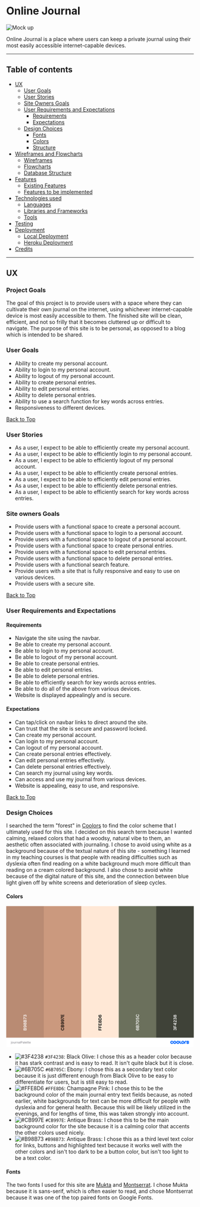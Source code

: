# **Online Journal**

![Mock up](wireframes/mockup.file)

Online Journal is a place where users can keep a private journal using their
most easily accessible internet-capable devices.

--- 

<a></a>

## Table of contents 
* [UX](#ux)
    * [User Goals](#user-goals)
    * [User Stories](#user-stories)
    * [Site Owners Goals](#site-owners-goals)
    * [User Requirements and Expectations](#user-requirements-and-expectations)
        * [Requirements](#requirements)
        * [Expectations](#expectations)
    * [Design Choices](#design-choices)
        * [Fonts](#fonts)
        * [Colors](#colors)
        * [Structure](#structure)
* [Wireframes and Flowcharts](#wireframes-and-flowcharts)
    * [Wireframes](#wireframes)
    * [Flowcharts](#flowcharts)
    * [Database Structure](#database-structure)
* [Features](#features)
    * [Existing Features](#existing-features)
    * [Features to be implemented](#features-to-be-implemented)
* [Technologies used](#technologies-used)
    * [Languages](#languages)
    * [Libraries and Frameworks](#libraries-and-frameworks)
    * [Tools](#tools)
* [Testing](#testing)
* [Deployment](#deployment)
    * [Local Deployment](#local-deployment)
    * [Heroku Deployment](#heroku-deployment)
* [Credits](#credits)

---

<a name="ux"></a>

## **UX**

<a></a>

### **Project Goals**

The goal of this project is to provide users with a space where they can cultivate their own
journal on the internet, using whichever internet-capable device is most easily accessible to them.
The finished site will be clean, efficient, and not so frilly that it becomes cluttered up or
difficult to navigate. The purpose of this site is to be personal, as opposed to a blog which
is intended to be shared.

### **User Goals**

* Ability to create my personal account.
* Ability to login to my personal account.
* Ability to logout of my personal account.
* Ability to create personal entries.
* Ability to edit personal entries.
* Ability to delete personal entries.
* Ability to use a search function for key words across entries.
* Responsiveness to different devices.

[Back to Top](#table-of-contents)

<a></a>

### **User Stories**

* As a user, I expect to be able to efficiently create my personal account.
* As a user, I expect to be able to efficiently login to my personal account.
* As a user, I expect to be able to efficiently logout of my personal account.
* As a user, I expect to be able to efficiently create personal entries.
* As a user, I expect to be able to efficiently edit personal entries.
* As a user, I expect to be able to efficiently delete personal entries.
* As a user, I expect to be able to efficiently search for key words across entries.

<a></a>

### **Site owners Goals**

* Provide users with a functional space to create a personal account.
* Provide users with a functional space to login to a personal account.
* Provide users with a functional space to logout of a personal account.
* Provide users with a functional space to create personal entries.
* Provide users with a functional space to edit personal entries.
* Provide users with a functional space to delete personal entries.
* Provide users with a functional search feature.
* Provide users with a site that is fully responsive and easy to use on various devices.
* Provide users with a secure site.

[Back to Top](#table-of-contents)

<a></a>

### **User Requirements and Expectations**

<a></a>

#### Requirements

* Navigate the site using the navbar.
* Be able to create my personal account.
* Be able to login to my personal account.
* Be able to logout of my personal account.
* Be able to create personal entries.
* Be able to edit personal entries.
* Be able to delete personal entries.
* Be able to efficiently search for key words across entries.
* Be able to do all of the above from various devices.
* Website is displayed appealingly and is secure.

<a></a>

#### Expectations

* Can tap/click on navbar links to direct around the site.
* Can trust that the site is secure and password locked.
* Can create my personal account.
* Can login to my personal account.
* Can logout of my personal account.
* Can create personal entries effectively.
* Can edit personal entries effectively.
* Can delete personal entries effectively.
* Can search my journal using key words.
* Can access and use my journal from various devices.
* Website is appealing, easy to use, and responsive.

[Back to Top](#table-of-contents)

<a></a>

### **Design Choices**

I searched the term "forest" in [Coolors](https://coolors.co/ "Coolors.co") to find the 
color scheme that I ultimately used for this site. I decided on this search term because
I wanted calming, relaxed colors that had a woodsy, natural vibe to them, an aesthetic
often associated with journaling. I chose to avoid using white as a background because
of the textual nature of this site - something I learned in my teaching courses is that
people with reading difficulties such as dyslexia often find reading on a white background
much more difficult than reading on a cream colored background. I also chose to avoid
white because of the digital nature of this site, and the connection between blue light 
given off by white screens and deterioration of sleep cycles.

<a></a>

#### Colors

![Color Palette](wireframes/onlineJournalPalette.png)
 
* ![#3F4238](https://placehold.it/15/3F4238/000000?text=+) `#3F4238`: Black Olive: I chose this as a header color because it has stark contrast and is easy to read. It
isn't quite black but it is close. 
* ![#6B705C](https://placehold.it/15/6B705C/000000?text=+) `#6B705C`: Ebony: I chose this as a secondary text color because it is just different enough from Black Olive
to be easy to differentiate for users, but is still easy to read.
* ![#FFE8D6](https://placehold.it/15/FFE8D6/000000?text=+) `#FFE8D6`: Champagne Pink: I chose this to be the background color of the main journal entry text fields because,
as noted earlier, white backgrounds for text can be more difficult for people with dyslexia and for general health.
Because this will be likely utilized in the evenings, and for lengths of time, this was taken strongly into account.
* ![#CB997E](https://placehold.it/15/CB997E/000000?text=+) `#CB997E`: Antique Brass: I chose this to be the main background color for the site because it is a calming color that
accents the other colors used nicely.
* ![#B98B73](https://placehold.it/15/B98B73/000000?text=+) `#B98B73`: Antique Brass: I chose this as a third level text color for links, buttons and highlighted text because it works
well with the other colors and isn't too dark to be a button color, but isn't too light to be a text color.

<a></a>

#### Fonts

The two fonts I used for this site are [Mukta](https://fonts.google.com/specimen/Mukta) 
and [Montserrat](https://fonts.google.com/specimen/Montserrat). I chose Mukta because it is sans-serif,
which is often easier to read, and chose Montserrat because it was one of the top paired fonts on Google Fonts.

<a></a>